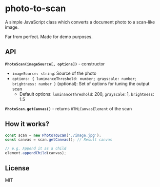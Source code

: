 # photo-to-scan

A simple JavaScript class which converts a document photo to a scan-like image.

Far from perfect. Made for demo purposes.

## API

**`PhotoScan(imageSource[, options])`** - constructor

- `imageSource: string`: Source of the photo
- `options: { luminanceThreshold: number; grayscale: number; brightness: number }` (optional): Set of options for tuning the output scan
  - Default options: `luminanceThreshold`: 200, `grayscale`: 1, `brightness`: 1.5


**`PhotoScan.getCanvas()`** - returns `HTMLCanvasElement` of the scan

## How it works?

```javascript
const scan = new PhotoToScan('./image.jpg');
const canvas = scan.getCanvas(); // Result canvas

// e.g. Append it as a child
element.appendChild(canvas);
```

## License

MIT
